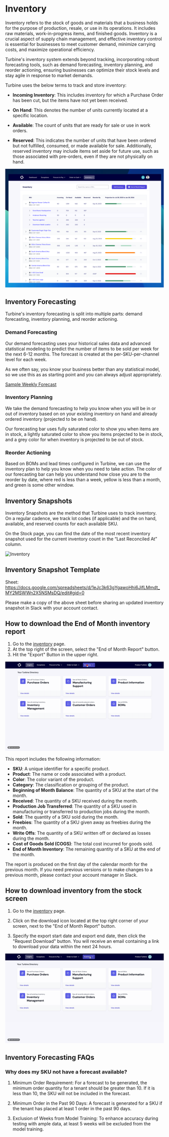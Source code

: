 # Inventory

Inventory refers to the stock of goods and materials that a business holds for the purpose of production, resale, or use in its operations. It includes raw materials, work-in-progress items, and finished goods. Inventory is a crucial aspect of supply chain management, and effective inventory control is essential for businesses to meet customer demand, minimize carrying costs, and maximize operational efficiency.

Turbine's inventory system extends beyond tracking, incorporating robust forecasting tools, such as demand forecasting, inventory planning, and reorder actioning, ensuring businesses can optimize their stock levels and stay agile in response to market demands.

Turbine uses the below terms to track and store inventory:

* **Incoming Inventory**: This includes inventory for which a Purchase Order has been cut, but the items have not yet been received.

* **On Hand**: This denotes the number of units currently located at a specific location.

* **Available**: The count of units that are ready for sale or use in work orders.

* **Reserved**: This indicates the number of units that have been ordered but not fulfilled, consumed, or made available for sale. Additionally, reserved inventory may include items set aside for future use, such as those associated with pre-orders, even if they are not physically on hand.

![Inventory Forecasting in Turbine](../../static/img/updated_inventory.png)

## Inventory Forecasting

Turbine's inventory forecasting is split into multiple parts: demand forecasting, inventory planning, and reorder actioning.

### Demand Forecasting

Our demand forecasting uses your historical sales data and advanced statistical modeling to predict the number of items to be sold per week for the next 6-12 months. The forecast is created at the per-SKU-per-channel level for each week.

As we often say, you know your business better than any statistical model, so we use this as as starting point and you can always adjust appropriately.

[Sample Weekly Forecast](https://docs.google.com/spreadsheets/d/1cDtjsWS-q2akULqKEcydqpeuYSK8mvcKSLMYxBbDv6I/edit#gid=991585832)

### Inventory Planning

We take the demand forecasting to help you know when you will be in or out of inventory based on on your existing inventory on hand and already ordered inventory (projected to be on hand).

Our forecasting bar uses fully saturated color to show you when items are in stock, a lightly saturated color to show you items projected to be in stock, and a grey color for when inventory is projected to be out of stock.

### Reorder Actioning

Based on BOMs and lead times configured in Turbine, we can use the inventory plan to help you know when you need to take action. The color of our forecasting bar can help you understand how close you are to the reorder by date, where red is less than a week, yellow is less than a month, and green is some other window.

## Inventory Snapshots

Inventory Snapshots are the method that Turbine uses to track inventory. On a regular cadence, we track lot codes (if applicable) and the on hand, available, and reserved counts for each available SKU.

On the Stock page, you can find the date of the most recent inventory snapshot used for the current inventory count in the “Last Reconciled At” column.

![Inventory](../../static/img/inventory_snapshot.png)

## Inventory Snapshot Template

Sheet: https://docs.google.com/spreadsheets/d/1eJc3k63gYgawoHhi6JifLMmdt_MY2MSWWn2X5NSMsDQ/edit#gid=0

Please make a copy of the above sheet before sharing an updated inventory snapshot in Slack with your account contact.

## How to download the End of Month inventory report

1. Go to the [inventory](https://app.helloturbine.com/app/inventory) page.
2. At the top right of the screen, select the "End of Month Report" button. 
3. Hit the "Export" Button in the upper right.

![inventory](../../static/img/end_of_month_report.gif)

This report includes the following information:
* **SKU**: A unique identifier for a specific product.
* **Product**: The name or code associated with a product.
* **Color**: The color variant of the product.
* **Category**: The classification or grouping of the product.
* **Beginning of Month Balance**: The quantity of a SKU at the start of the month.
* **Received**: The quantity of a SKU received during the month.
* **Production Job Transferred**: The quantity of a SKU used in manufacturing or transferred to production jobs during the month.
* **Sold**: The quantity of a SKU sold during the month.
* **Freebies**: The quantity of a SKU given away as freebies during the month.
* **Write Offs**: The quantity of a SKU written off or declared as losses during the month.
* **Cost of Goods Sold (COGS)**: The total cost incurred for goods sold.
* **End of Month Inventory**: The remaining quantity of a SKU at the end of the month.

The report is produced on the first day of the calendar month for the previous month. If you need previous versions or to make changes to a previous month, please contact your account manager in Slack.

## How to download inventory from the stock screen 

1. Go to the [inventory](https://app.helloturbine.com/app/inventory) page.

2. Click on the download icon located at the top right corner of your screen, next to the "End of Month Report" button.

3. Specify the export start date and export end date, then click the "Request Download" button. You will receive an email containing a link to download your data within the next 24 hours.

![inventory](../../static/img/download_inventory.gif)

## Inventory Forecasting FAQs 

### Why does my SKU not have a forecast available?

1. Minimum Order Requirement:
For a forecast to be generated, the minimum order quantity for a tenant should be greater than 10. If it is less than 10, the SKU will not be included in the forecast.

2. Minimum Order in the Past 90 Days:
A forecast is generated for a SKU if the tenant has placed at least 1 order in the past 90 days.

3. Exclusion of Weeks from Model Training:
To enhance accuracy during testing with ample data, at least 5 weeks will be excluded from the model training.

